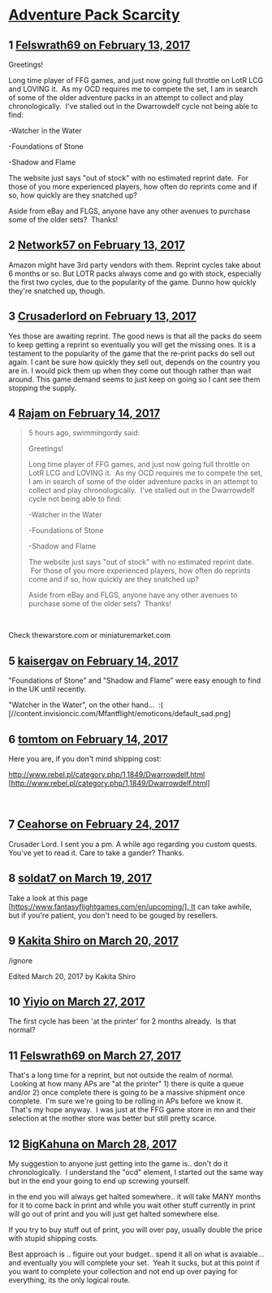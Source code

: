 # [Adventure Pack Scarcity](https://community.fantasyflightgames.com/topic/242535-adventure-pack-scarcity/)

## 1 [Felswrath69 on February 13, 2017](https://community.fantasyflightgames.com/topic/242535-adventure-pack-scarcity/?do=findComment&comment=2638920)

Greetings!

Long time player of FFG games, and just now going full throttle on LotR LCG and LOVING it.  As my OCD requires me to compete the set, I am in search of some of the older adventure packs in an attempt to collect and play chronologically.  I've stalled out in the Dwarrowdelf cycle not being able to find:

-Watcher in the Water

-Foundations of Stone

-Shadow and Flame

The website just says "out of stock" with no estimated reprint date.  For those of you more experienced players, how often do reprints come and if so, how quickly are they snatched up?

Aside from eBay and FLGS, anyone have any other avenues to purchase some of the older sets?  Thanks!

## 2 [Network57 on February 13, 2017](https://community.fantasyflightgames.com/topic/242535-adventure-pack-scarcity/?do=findComment&comment=2638930)

Amazon might have 3rd party vendors with them. Reprint cycles take about 6 months or so. But LOTR packs always come and go with stock, especially the first two cycles, due to the popularity of the game. Dunno how quickly they're snatched up, though.

## 3 [Crusaderlord on February 13, 2017](https://community.fantasyflightgames.com/topic/242535-adventure-pack-scarcity/?do=findComment&comment=2639000)

Yes those are awaiting reprint. The good news is that all the packs do seem to keep getting a reprint so eventually you will get the missing ones. It is a testament to the popularity of the game that the re-print packs do sell out again. I cant be sure how quickly they sell out, depends on the country you are in. I would pick them up when they come out though rather than wait around. This game demand seems to just keep on going so I cant see them stopping the supply.

## 4 [Rajam on February 14, 2017](https://community.fantasyflightgames.com/topic/242535-adventure-pack-scarcity/?do=findComment&comment=2639251)

> 5 hours ago, swimmingordy said:
> 
> Greetings!
> 
> Long time player of FFG games, and just now going full throttle on LotR LCG and LOVING it.  As my OCD requires me to compete the set, I am in search of some of the older adventure packs in an attempt to collect and play chronologically.  I've stalled out in the Dwarrowdelf cycle not being able to find:
> 
> -Watcher in the Water
> 
> -Foundations of Stone
> 
> -Shadow and Flame
> 
> The website just says "out of stock" with no estimated reprint date.  For those of you more experienced players, how often do reprints come and if so, how quickly are they snatched up?
> 
> Aside from eBay and FLGS, anyone have any other avenues to purchase some of the older sets?  Thanks!

 

Check thewarstore.com or miniaturemarket.com

## 5 [kaisergav on February 14, 2017](https://community.fantasyflightgames.com/topic/242535-adventure-pack-scarcity/?do=findComment&comment=2639576)

"Foundations of Stone" and "Shadow and Flame" were easy enough to find in the UK until recently.

"Watcher in the Water", on the other hand...  :( [//content.invisioncic.com/Mfantflight/emoticons/default_sad.png]

## 6 [tomtom on February 14, 2017](https://community.fantasyflightgames.com/topic/242535-adventure-pack-scarcity/?do=findComment&comment=2639680)

Here you are, if you don't mind shipping cost:

http://www.rebel.pl/category.php/1,1849/Dwarrowdelf.html [http://www.rebel.pl/category.php/1,1849/Dwarrowdelf.html]

 

## 7 [Ceahorse on February 24, 2017](https://community.fantasyflightgames.com/topic/242535-adventure-pack-scarcity/?do=findComment&comment=2655715)

Crusader Lord. I sent you a pm. A while ago regarding you custom quests. You've yet to read it. Care to take a gander? Thanks. 

## 8 [soldat7 on March 19, 2017](https://community.fantasyflightgames.com/topic/242535-adventure-pack-scarcity/?do=findComment&comment=2693410)

Take a look at this page [https://www.fantasyflightgames.com/en/upcoming/]. It can take awhile, but if you're patient, you don't need to be gouged by resellers.

## 9 [Kakita Shiro on March 20, 2017](https://community.fantasyflightgames.com/topic/242535-adventure-pack-scarcity/?do=findComment&comment=2693682)

/ignore

Edited March 20, 2017 by Kakita Shiro

## 10 [Yiyio on March 27, 2017](https://community.fantasyflightgames.com/topic/242535-adventure-pack-scarcity/?do=findComment&comment=2704769)

The first cycle has been 'at the printer' for 2 months already.  Is that normal?

## 11 [Felswrath69 on March 27, 2017](https://community.fantasyflightgames.com/topic/242535-adventure-pack-scarcity/?do=findComment&comment=2704800)

That's a long time for a reprint, but not outside the realm of normal.  Looking at how many APs are "at the printer" 1) there is quite a queue and/or 2) once complete there is going to be a massive shipment once complete.  I'm sure we're going to be rolling in APs before we know it.  That's my hope anyway.  I was just at the FFG game store in mn and their selection at the mother store was better but still pretty scarce.

## 12 [BigKahuna on March 28, 2017](https://community.fantasyflightgames.com/topic/242535-adventure-pack-scarcity/?do=findComment&comment=2707050)

My suggestion to anyone just getting into the game is.. don't do it chronologically.  I understand the "ocd" element, I started out the same way but in the end your going to end up screwing yourself.

in the end you will always get halted somewhere.. it will take MANY months for it to come back in print and while you wait other stuff currently in print will go out of print and you will just get halted somewhere else.

If you try to buy stuff out of print, you will over pay, usually double the price with stupid shipping costs.

Best approach is .. figuire out your budget.. spend it all on what is avaiable... and eventually you will complete your set.  Yeah it sucks, but at this point if you want to complete your collection and not end up over paying for everything, its the only logical route.

